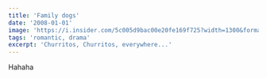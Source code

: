 ```yaml
---
title: 'Family dogs'
date: '2008-01-01'
image: 'https://i.insider.com/5c005d9bac00e20fe169f725?width=1300&format=jpeg&auto=webp'
tags: 'romantic, drama'
excerpt: 'Churritos, Churritos, everywhere...'
---
```


Hahaha